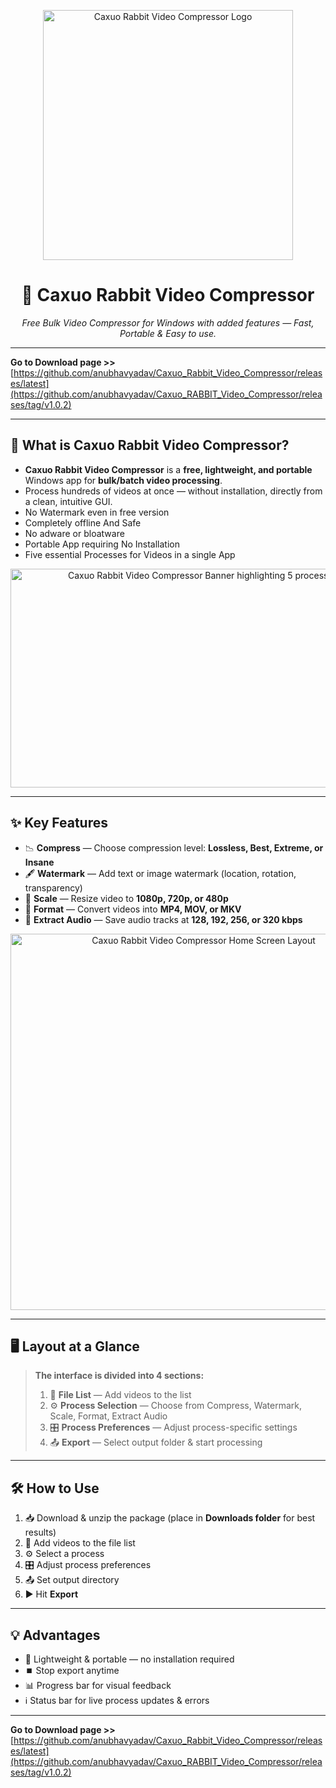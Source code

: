 <p align="center">
  <img width="400" height="400" alt="Caxuo Rabbit Video Compressor Logo" src="https://github.com/user-attachments/assets/6115dcdc-6ccc-4f96-988e-37094f9f9cd6" />
</p>

<h1 align="center">🎥 Caxuo Rabbit Video Compressor</h1>

<p align="center">
  <em>Free Bulk Video Compressor for Windows with added features — Fast, Portable & Easy to use.</em>
</p>

---

**Go to Download page >>** [https://github.com/anubhavyadav/Caxuo_Rabbit_Video_Compressor/releases/latest](https://github.com/anubhavyadav/Caxuo_RABBIT_Video_Compressor/releases/tag/v1.0.2)

---

## 📌 What is Caxuo Rabbit Video Compressor?

- **Caxuo Rabbit Video Compressor** is a **free, lightweight, and portable** Windows app for **bulk/batch video processing**.  
- Process hundreds of videos at once — without installation, directly from a clean, intuitive GUI.
- No Watermark even in free version
- Completely offline And Safe
- No adware or bloatware
- Portable App requiring No Installation
- Five essential Processes for Videos in a single App 

<p align="center">
  <img width="600" height="350" alt="Caxuo Rabbit Video Compressor Banner highlighting 5 processes" src="https://github.com/user-attachments/assets/dc85a7ac-6981-4cce-81f5-8bb6943b8ff3" />
</p>

---

## ✨ Key Features

- 📉 **Compress** — Choose compression level: **Lossless, Best, Extreme, or Insane**  
- 🖋️ **Watermark** — Add text or image watermark (location, rotation, transparency)  
- 📏 **Scale** — Resize video to **1080p, 720p, or 480p**  
- 🔄 **Format** — Convert videos into **MP4, MOV, or MKV**  
- 🎵 **Extract Audio** — Save audio tracks at **128, 192, 256, or 320 kbps**  

<p align="center">
  <img width="602" height="602" alt="Caxuo Rabbit Video Compressor Home Screen Layout" src="https://github.com/user-attachments/assets/92cf2b72-59c4-45ab-84f0-fcb6d4284ffe" />
</p>

---

## 🖥️ Layout at a Glance

> **The interface is divided into 4 sections:**
> 1. 📂 **File List** — Add videos to the list  
> 2. ⚙️ **Process Selection** — Choose from Compress, Watermark, Scale, Format, Extract Audio  
> 3. 🎛️ **Process Preferences** — Adjust process-specific settings  
> 4. 📤 **Export** — Select output folder & start processing  

---

## 🛠️ How to Use

1. 📥 Download & unzip the package (place in **Downloads folder** for best results)  
2. 📂 Add videos to the file list  
3. ⚙️ Select a process  
4. 🎛️ Adjust process preferences  
5. 📤 Set output directory  
6. ▶️ Hit **Export**  

---

## 💡 Advantages

- 🚀 Lightweight & portable — no installation required  
- ⏹️ Stop export anytime  
- 📊 Progress bar for visual feedback  
- ℹ️ Status bar for live process updates & errors  

---

**Go to Download page >>** [https://github.com/anubhavyadav/Caxuo_Rabbit_Video_Compressor/releases/latest](https://github.com/anubhavyadav/Caxuo_RABBIT_Video_Compressor/releases/tag/v1.0.2)
